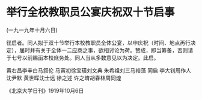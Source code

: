# 举行全校教职员公宴庆祝双十节启事

(一九一九年十月六日)

径启者。同人拟于双十节举行本校教职员全体公宴，以申庆祝（时间、地点再行决定），届时并有关于全体一二应商之事，欲相讨论为荷。赞成，即当筹备，否则请于七号以前赐函本校庶务处。同人当从多数意见以为决定。此启。

黄右昌李辛白马叙伦
马寅初徐宝璜刘文典
朱希祖刘三马裕藻  同启  李大钊周作人沈尹默
黄世晖沈士远  徐之述
许之堉胡春林周同煌

《北京大学日刊》1919年10月6日

